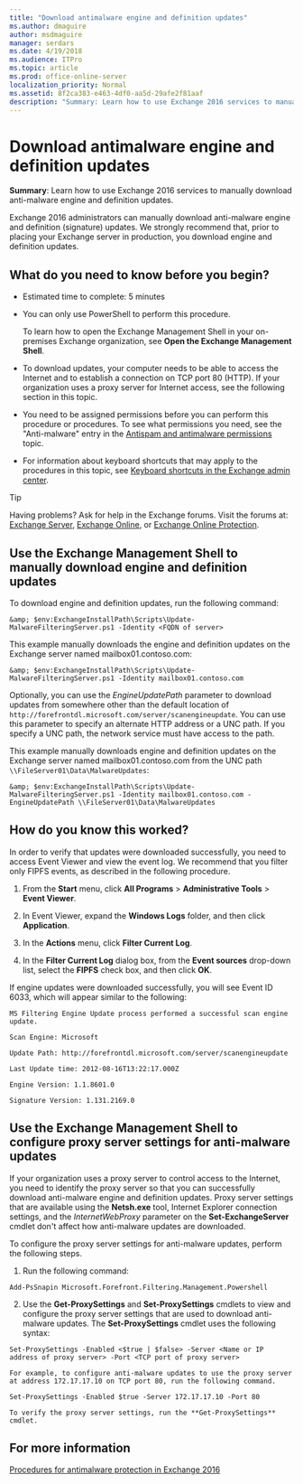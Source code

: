 ```yaml
---
title: "Download antimalware engine and definition updates"
ms.author: dmaguire
author: msdmaguire
manager: serdars
ms.date: 4/19/2018
ms.audience: ITPro
ms.topic: article
ms.prod: office-online-server
localization_priority: Normal
ms.assetid: 8f2ca383-e463-4df0-aa5d-29afe2f81aaf
description: "Summary: Learn how to use Exchange 2016 services to manually download anti-malware engine and definition updates."
---
```


# Download antimalware engine and definition updates

 **Summary**: Learn how to use Exchange 2016 services to manually download anti-malware engine and definition updates.
  
Exchange 2016 administrators can manually download anti-malware engine and definition (signature) updates. We strongly recommend that, prior to placing your Exchange server in production, you download engine and definition updates.
  
## What do you need to know before you begin?

- Estimated time to complete: 5 minutes
    
- You can only use PowerShell to perform this procedure.
    
    To learn how to open the Exchange Management Shell in your on-premises Exchange organization, see **Open the Exchange Management Shell**.
    
- To download updates, your computer needs to be able to access the Internet and to establish a connection on TCP port 80 (HTTP). If your organization uses a proxy server for Internet access, see the following section in this topic.
    
- You need to be assigned permissions before you can perform this procedure or procedures. To see what permissions you need, see the "Anti-malware" entry in the [Antispam and antimalware permissions](../../permissions/feature-permissions/antispam-and-antimalware-permissions.md) topic. 
    
- For information about keyboard shortcuts that may apply to the procedures in this topic, see [Keyboard shortcuts in the Exchange admin center](../../about-documentation/eac-keyboard-shortcuts.md).
    
> [!TIP]
> Having problems? Ask for help in the Exchange forums. Visit the forums at: [Exchange Server](https://go.microsoft.com/fwlink/p/?linkId=60612), [Exchange Online](https://go.microsoft.com/fwlink/p/?linkId=267542), or [Exchange Online Protection](https://go.microsoft.com/fwlink/p/?linkId=285351). 
  
## Use the Exchange Management Shell to manually download engine and definition updates

To download engine and definition updates, run the following command:
  
```
&amp; $env:ExchangeInstallPath\Scripts\Update-MalwareFilteringServer.ps1 -Identity <FQDN of server>
```

This example manually downloads the engine and definition updates on the Exchange server named mailbox01.contoso.com:
  
```
&amp; $env:ExchangeInstallPath\Scripts\Update-MalwareFilteringServer.ps1 -Identity mailbox01.contoso.com
```

Optionally, you can use the  _EngineUpdatePath_ parameter to download updates from somewhere other than the default location of  `http://forefrontdl.microsoft.com/server/scanengineupdate`. You can use this parameter to specify an alternate HTTP address or a UNC path. If you specify a UNC path, the network service must have access to the path.
  
 This example manually downloads engine and definition updates on the Exchange server named mailbox01.contoso.com from the UNC path  `\\FileServer01\Data\MalwareUpdates`:
  
```
&amp; $env:ExchangeInstallPath\Scripts\Update-MalwareFilteringServer.ps1 -Identity mailbox01.contoso.com -EngineUpdatePath \\FileServer01\Data\MalwareUpdates

```

## How do you know this worked?

In order to verify that updates were downloaded successfully, you need to access Event Viewer and view the event log. We recommend that you filter only FIPFS events, as described in the following procedure.
  
1. From the **Start** menu, click **All Programs** > **Administrative Tools** > **Event Viewer**.
    
2. In Event Viewer, expand the **Windows Logs** folder, and then click **Application**.
    
3. In the **Actions** menu, click **Filter Current Log**.
    
4. In the **Filter Current Log** dialog box, from the **Event sources** drop-down list, select the **FIPFS** check box, and then click **OK**.
    
If engine updates were downloaded successfully, you will see Event ID 6033, which will appear similar to the following:
  
 `MS Filtering Engine Update process performed a successful scan engine update.`
  
 `Scan Engine: Microsoft`
  
 `Update Path: http://forefrontdl.microsoft.com/server/scanengineupdate`
  
 `Last Update time: ‎2012‎-‎08‎-‎16T13:22:17.000Z`
  
 `Engine Version: 1.1.8601.0`
  
 `Signature Version: 1.131.2169.0`
  
## Use the Exchange Management Shell to configure proxy server settings for anti-malware updates
<a name="ProxySettings"> </a>

If your organization uses a proxy server to control access to the Internet, you need to identify the proxy server so that you can successfully download anti-malware engine and definition updates. Proxy server settings that are available using the **Netsh.exe** tool, Internet Explorer connection settings, and the  _InternetWebProxy_ parameter on the **Set-ExchangeServer** cmdlet don't affect how anti-malware updates are downloaded. 
  
To configure the proxy server settings for anti-malware updates, perform the following steps.
  
1. Run the following command:
    
  ```
  Add-PsSnapin Microsoft.Forefront.Filtering.Management.Powershell
  ```

2. Use the **Get-ProxySettings** and **Set-ProxySettings** cmdlets to view and configure the proxy server settings that are used to download anti-malware updates. The **Set-ProxySettings** cmdlet uses the following syntax: 
    
  ```
  Set-ProxySettings -Enabled <$true | $false> -Server <Name or IP address of proxy server> -Port <TCP port of proxy server>
  ```

    For example, to configure anti-malware updates to use the proxy server at address 172.17.17.10 on TCP port 80, run the following command.
    
  ```
  Set-ProxySettings -Enabled $true -Server 172.17.17.10 -Port 80
  ```

    To verify the proxy server settings, run the **Get-ProxySettings** cmdlet. 
    
## For more information
<a name="ProxySettings"> </a>

[Procedures for antimalware protection in Exchange 2016](antimalware-procedures.md)
  

